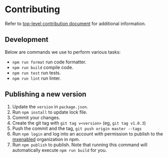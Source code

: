 # Contributing

Refer to [top-level contribution document](/CONTRIBUTING.md) for additional
information.


## Development

Below are commands we use to perform various tasks:

- `npm run format` run code formatter.
- `npm run build` compile code.
- `npm run test` run tests.
- `npm run lint` run linter.


## Publishing a new version

1. Update the `version` in `package.json`.
2. Run `npm install` to update lock file.
3. Commit your changes.
4. Create the git tag with `git tag v<version>` (eg, `git tag v1.0.3`)
5. Push the commit and the tag, `git push origin master --tags`
6. Run `npm login` and log into an account with permission to publish to the
   [mxenabled][mxenabled_npm_org] organization in npm.
7. Run `npm publish` to publish. Note that running this command will
   automatically execute `npm run build` for you.


[mxenabled_npm_org]: https://www.npmjs.com/org/mxenabled "mxenabled npm organization"
